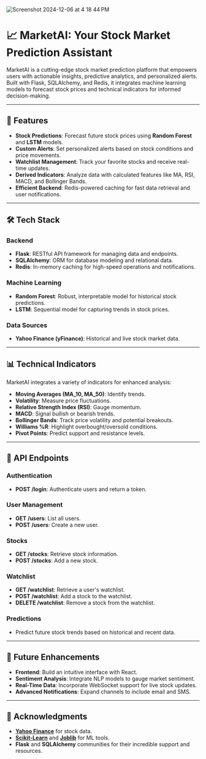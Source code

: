 
![Screenshot 2024-12-06 at 4 18 44 PM](https://github.com/user-attachments/assets/00d0c3b9-cf8f-4b82-8755-2cc15cd8a02a)


# 📈 MarketAI: Your Stock Market Prediction Assistant

MarketAI is a cutting-edge stock market prediction platform that empowers users with actionable insights, predictive analytics, and personalized alerts. Built with Flask, SQLAlchemy, and Redis, it integrates machine learning models to forecast stock prices and technical indicators for informed decision-making.

---

## 🚀 Features
- **Stock Predictions**: Forecast future stock prices using **Random Forest** and **LSTM** models.
- **Custom Alerts**: Set personalized alerts based on stock conditions and price movements.
- **Watchlist Management**: Track your favorite stocks and receive real-time updates.
- **Derived Indicators**: Analyze data with calculated features like MA, RSI, MACD, and Bollinger Bands.
- **Efficient Backend**: Redis-powered caching for fast data retrieval and user notifications.

---

## 🛠️ Tech Stack
### Backend
- **Flask**: RESTful API framework for managing data and endpoints.
- **SQLAlchemy**: ORM for database modeling and relational data.
- **Redis**: In-memory caching for high-speed operations and notifications.

### Machine Learning
- **Random Forest**: Robust, interpretable model for historical stock predictions.
- **LSTM**: Sequential model for capturing trends in stock prices.

### Data Sources
- **Yahoo Finance (yFinance)**: Historical and live stock market data.

---

## 📊 Technical Indicators
MarketAI integrates a variety of indicators for enhanced analysis:
- **Moving Averages (MA_10, MA_50)**: Identify trends.
- **Volatility**: Measure price fluctuations.
- **Relative Strength Index (RSI)**: Gauge momentum.
- **MACD**: Signal bullish or bearish trends.
- **Bollinger Bands**: Track price volatility and potential breakouts.
- **Williams %R**: Highlight overbought/oversold conditions.
- **Pivot Points**: Predict support and resistance levels.

---

## 🔧 API Endpoints

### **Authentication**
- **POST /login**: Authenticate users and return a token.

### **User Management**
- **GET /users**: List all users.
- **POST /users**: Create a new user.

### **Stocks**
- **GET /stocks**: Retrieve stock information.
- **POST /stocks**: Add a new stock.

### **Watchlist**
- **GET /watchlist**: Retrieve a user's watchlist.
- **POST /watchlist**: Add a stock to the watchlist.
- **DELETE /watchlist**: Remove a stock from the watchlist.

### **Predictions**
- Predict future stock trends based on historical and recent data.

---

## 📅 Future Enhancements

- **Frontend**: Build an intuitive interface with React.
- **Sentiment Analysis**: Integrate NLP models to gauge market sentiment.
- **Real-Time Data**: Incorporate WebSocket support for live stock updates.
- **Advanced Notifications**: Expand channels to include email and SMS.

---

## 📄 Acknowledgments

- **[Yahoo Finance](https://finance.yahoo.com)** for stock data.
- **[Scikit-Learn](https://scikit-learn.org)** and **[Joblib](https://joblib.readthedocs.io)** for ML tools.
- **Flask** and **SQLAlchemy** communities for their incredible support and resources.
